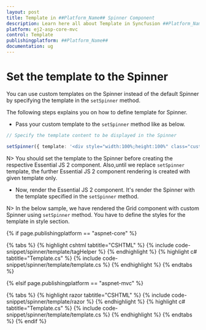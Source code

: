 ```yaml
---
layout: post
title: Template in ##Platform_Name## Spinner Component
description: Learn here all about Template in Syncfusion ##Platform_Name## Spinner component of Syncfusion Essential JS 2 and more.
platform: ej2-asp-core-mvc
control: Template
publishingplatform: ##Platform_Name##
documentation: ug
---
```



# Set the template to the Spinner

You can use custom templates on the Spinner instead of the default Spinner by specifying the template in the `setSpinner` method.

The following steps explains you on how to define template for Spinner.

* Pass your custom template to the `setSpinner` method like as below.

```typescript
// Specify the template content to be displayed in the Spinner

setSpinner({ template: '<div style="width:100%;height:100%" class="custom-rolling"><div></div></div>'});
```

N> You should set the template to the Spinner before creating the respective Essential JS 2 component. Also,until we replace `setSpinner` template, the further Essential JS 2 component rendering is created with given template only.

* Now, render the Essential JS 2 component. It's render the Spinner with the template specified in the `setSpinner` method.

N> In the below sample, we have rendered the Grid component with custom Spinner using `setSpinner` method. You have to define the styles for the template in style section.

{% if page.publishingplatform == "aspnet-core" %}

{% tabs %}
{% highlight cshtml tabtitle="CSHTML" %}
{% include code-snippet/spinner/template/tagHelper %}
{% endhighlight %}
{% highlight c# tabtitle="Template.cs" %}
{% include code-snippet/spinner/template/template.cs %}
{% endhighlight %}
{% endtabs %}

{% elsif page.publishingplatform == "aspnet-mvc" %}

{% tabs %}
{% highlight razor tabtitle="CSHTML" %}
{% include code-snippet/spinner/template/razor %}
{% endhighlight %}
{% highlight c# tabtitle="Template.cs" %}
{% include code-snippet/spinner/template/template.cs %}
{% endhighlight %}
{% endtabs %}
{% endif %}

